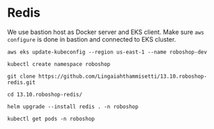 # Redis

We use bastion host as Docker server and EKS client.
Make sure `aws configure` is done in bastion and connected to EKS cluster.

```
aws eks update-kubeconfig --region us-east-1 --name roboshop-dev
```
```
kubectl create namespace roboshop
```

```
git clone https://github.com/Lingaiahthammisetti/13.10.roboshop-redis.git
```

```
cd 13.10.roboshop-redis/
```

```
helm upgrade --install redis . -n roboshop
```

```
kubectl get pods -n roboshop
```

